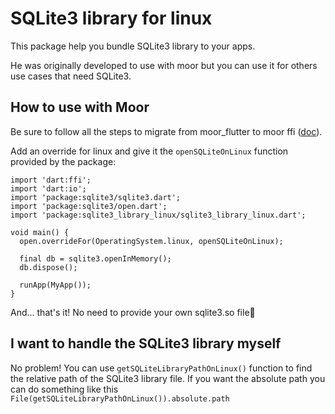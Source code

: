 # SQLite3 library for linux

This package help you bundle SQLite3 library to your apps.

He was originally developed to use with moor but you can use it for others use cases that 
need SQLite3.

## How to use with Moor

Be sure to follow all the steps to migrate from moor_flutter to moor ffi 
([doc](https://moor.simonbinder.eu/docs/other-engines/vm/)).

Add an override for linux and give it the `openSQLiteOnLinux` function provided by the package:

    import 'dart:ffi';
    import 'dart:io';
    import 'package:sqlite3/sqlite3.dart';
    import 'package:sqlite3/open.dart';
	import 'package:sqlite3_library_linux/sqlite3_library_linux.dart';
    
    void main() {
      open.overrideFor(OperatingSystem.linux, openSQLiteOnLinux);
    
      final db = sqlite3.openInMemory();
      db.dispose();
	  
	  runApp(MyApp());
    }

And... that's it! No need to provide your own sqlite3.so file🙂


## I want to handle the SQLite3 library myself

No problem! You can use `getSQLiteLibraryPathOnLinux()` function to 
find the relative path of the SQLite3 library file.
If you want the absolute path you can do something like this 
`File(getSQLiteLibraryPathOnLinux()).absolute.path`
